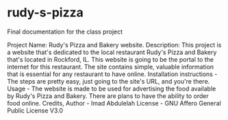 # rudy-s-pizza
Final documentation for the class project

Project Name: Rudy's Pizza and Bakery website.
Description: This project is a website that's dedicated to the local restaurant Rudy's Pizza and Bakery that's located in Rockford, IL. This website is going to be the portal to the internet for this restaurant. The site contains simple, valuable information that is essential for any restaurant to have online.
Installation instructions - The steps are pretty easy, just going to the site's URL, and you're there.
Usage - The website is made to be used for advertising the food available by Rudy's Pizza and Bakery. There are plans to have the ability to order food online.
Credits, Author - Imad Abdulelah
License - GNU Affero General Public License V3.0
